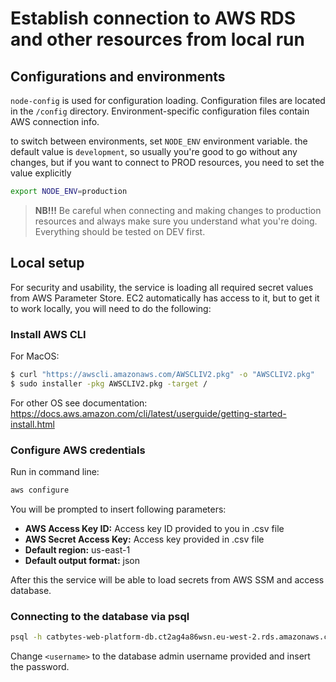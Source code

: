 # Establish connection to AWS RDS and other resources from local run

## Configurations and environments

`node-config` is used for configuration loading.
Configuration files are located in the `/config` directory.
Environment-specific configuration files contain AWS connection info.

to switch between environments, set `NODE_ENV` environment variable. the default value is `development`, so usually you're good to go without any changes, but if you want to connect to PROD resources, you need to set the value explicitly

```bash
export NODE_ENV=production
```

> **NB!!!** Be careful when connecting and making changes to production resources and always make sure you understand what you're doing. Everything should be tested on DEV first.

## Local setup

For security and usability, the service is loading all required secret values from AWS Parameter Store. EC2 automatically has access to it, but to get it to work locally, you will need to do the following:

### Install AWS CLI

For MacOS:
```bash 
$ curl "https://awscli.amazonaws.com/AWSCLIV2.pkg" -o "AWSCLIV2.pkg"
$ sudo installer -pkg AWSCLIV2.pkg -target /
```

For other OS see documentation: https://docs.aws.amazon.com/cli/latest/userguide/getting-started-install.html 

### Configure AWS credentials

Run in command line:
```bash
aws configure
```

You will be prompted to insert following parameters:

* **AWS Access Key ID:**  Access key ID provided to you in .csv file
* **AWS Secret Access Key:** Access key provided in .csv file
* **Default region:** us-east-1
* **Default output format:** json

After this the service will be able to load secrets from AWS SSM and access database. 

### Connecting to the database via psql

```bash
psql -h catbytes-web-platform-db.ct2ag4a86wsn.eu-west-2.rds.amazonaws.com -U <username> -d postgres -p 5432
```

Change `<username>` to the database admin username provided and insert the password.

